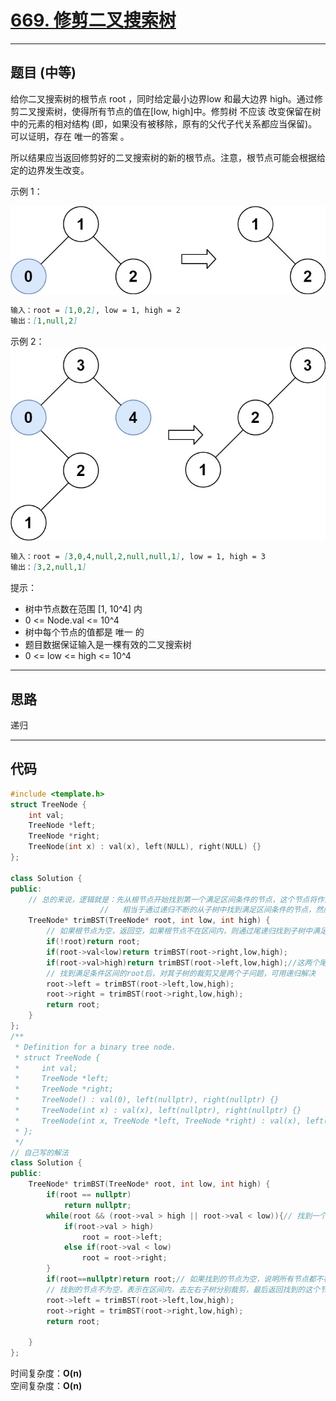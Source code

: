 # [669. 修剪二叉搜索树](https://leetcode.cn/problems/trim-a-binary-search-tree/description/)

---

## 题目 (中等)

给你二叉搜索树的根节点 root ，同时给定最小边界low 和最大边界 high。通过修剪二叉搜索树，使得所有节点的值在[low, high]中。修剪树 不应该 改变保留在树中的元素的相对结构 (即，如果没有被移除，原有的父代子代关系都应当保留)。 可以证明，存在 唯一的答案 。  

所以结果应当返回修剪好的二叉搜索树的新的根节点。注意，根节点可能会根据给定的边界发生改变。  

示例 1：  

![Alt text](https://github.com/yang-yang-o-o/CodingNotes/blob/main/Coding/asset/669_1.png)  

```markdown
输入：root = [1,0,2], low = 1, high = 2
输出：[1,null,2]
```

示例 2：  
![Alt text](https://github.com/yang-yang-o-o/CodingNotes/blob/main/Coding/asset/669_2.png)

```markdown
输入：root = [3,0,4,null,2,null,null,1], low = 1, high = 3
输出：[3,2,null,1]
```

提示：  

- 树中节点数在范围 [1, 10^4] 内
- 0 <= Node.val <= 10^4
- 树中每个节点的值都是 唯一 的
- 题目数据保证输入是一棵有效的二叉搜索树
- 0 <= low <= high <= 10^4

---

## 思路

递归

---

## 代码

```C++
#include <template.h>
struct TreeNode {
    int val;
    TreeNode *left;
    TreeNode *right;
    TreeNode(int x) : val(x), left(NULL), right(NULL) {}
};

class Solution {
public:
    // 总的来说，逻辑就是：先从根节点开始找到第一个满足区间条件的节点，这个节点将作为最终子树的根节点，然后递归两个子树。
                    //   相当于通过递归不断的从子树中找到满足区间条件的节点，然后通过递归返回将他们重新串起来
    TreeNode* trimBST(TreeNode* root, int low, int high) {
        // 如果根节点为空，返回空，如果根节点不在区间内，则通过尾递归找到子树中满足区间条件的根节点
        if(!root)return root;
        if(root->val<low)return trimBST(root->right,low,high);
        if(root->val>high)return trimBST(root->left,low,high);//这两个尾递归的作用就是，如果当前的root不再[low,high]区间内，就到root的子树中找
        // 找到满足条件区间的root后，对其子树的裁剪又是两个子问题，可用递归解决
        root->left = trimBST(root->left,low,high);
        root->right = trimBST(root->right,low,high);
        return root;
    }
};
/**
 * Definition for a binary tree node.
 * struct TreeNode {
 *     int val;
 *     TreeNode *left;
 *     TreeNode *right;
 *     TreeNode() : val(0), left(nullptr), right(nullptr) {}
 *     TreeNode(int x) : val(x), left(nullptr), right(nullptr) {}
 *     TreeNode(int x, TreeNode *left, TreeNode *right) : val(x), left(left), right(right) {}
 * };
 */
// 自己写的解法
class Solution {
public:
    TreeNode* trimBST(TreeNode* root, int low, int high) {
        if(root == nullptr)
            return nullptr;
        while(root && (root->val > high || root->val < low)){// 找到一个在区间中的节点
            if(root->val > high)
                root = root->left;
            else if(root->val < low)
                root = root->right;
        }
        if(root==nullptr)return root;// 如果找到的节点为空，说明所有节点都不在区间内，返回nullptr
        // 找到的节点不为空，表示在区间内，去左右子树分别裁剪，最后返回找到的这个节点
        root->left = trimBST(root->left,low,high);
        root->right = trimBST(root->right,low,high);
        return root;

    }
};

```

时间复杂度：**O(n)**  
空间复杂度：**O(n)**
